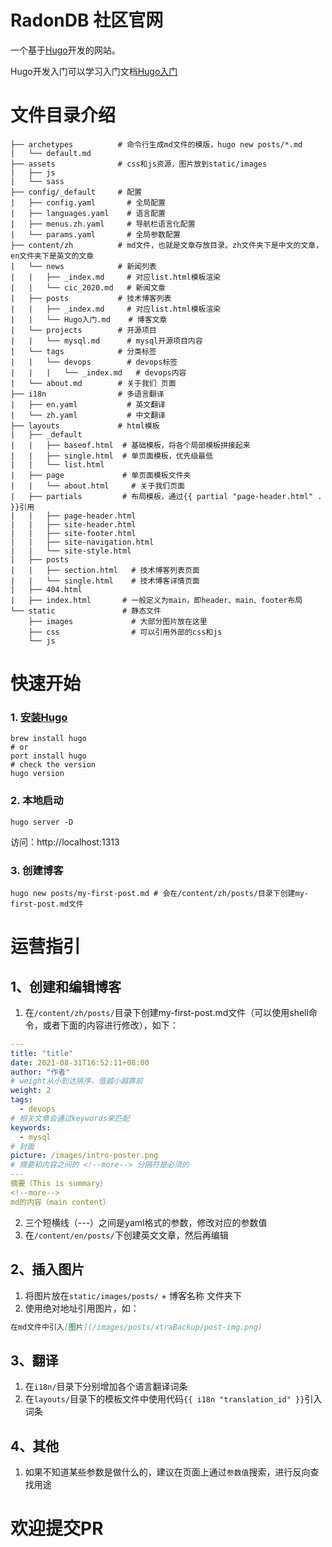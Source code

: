 # RadonDB 社区官网
一个基于[Hugo](https://gohugo.io/)开发的网站。

Hugo开发入门可以学习入门文档[Hugo入门](./content/zh/posts/Hugo入门.md)

# 文件目录介绍
``` shell
├── archetypes          # 命令行生成md文件的模版，hugo new posts/*.md
|   └── default.md
├── assets              # css和js资源，图片放到static/images
|   ├── js
|   └── sass
├── config/_default     # 配置
|   ├── config.yaml       # 全局配置
|   ├── languages.yaml    # 语言配置
|   ├── menus.zh.yaml     # 导航栏语言化配置
|   └── params.yaml       # 全局参数配置
├── content/zh          # md文件，也就是文章存放目录。zh文件夹下是中文的文章，en文件夹下是英文的文章
|   └── news            # 新闻列表
|   |   ├── _index.md     # 对应list.html模板渲染
|   |   └── cic_2020.md   # 新闻文章
|   ├── posts           # 技术博客列表
|   |   ├── _index.md     # 对应list.html模板渲染
|   |   └── Hugo入门.md    # 博客文章
|   └── projects        # 开源项目
|   |   └── mysql.md      # mysql开源项目内容
|   └── tags            # 分类标签
|   |   └── devops        # devops标签
|   |   |   └── _index.md   # devops内容
|   └── about.md        # 关于我们 页面
├── i18n                # 多语言翻译
|   ├── en.yaml           # 英文翻译
|   └── zh.yaml           # 中文翻译
├── layouts             # html模板
|   ├── _default
|   |   ├── baseof.html  # 基础模板，将各个局部模板拼接起来
|   |   ├── single.html  # 单页面模板，优先级最低
|   |   └── list.html
|   ├── page             # 单页面模板文件夹
|   |   └── about.html     # 关于我们页面
|   ├── partials         # 布局模板，通过{{ partial "page-header.html" . }}引用
|   |   ├── page-header.html
|   |   ├── site-header.html
|   |   ├── site-footer.html
|   |   ├── site-navigation.html
|   |   └── site-style.html
|   ├── posts            
|   |   ├── section.html   # 技术博客列表页面
|   |   └── single.html    # 技术博客详情页面
|   ├── 404.html
|   ├── index.html       # 一般定义为main，即header、main、footer布局
└── static               # 静态文件
    ├── images             # 大部分图片放在这里
    ├── css                # 可以引用外部的css和js
    └── js
```

# 快速开始
### 1. [安装Hugo](https://gohugo.io/getting-started/quick-start/#step-1-install-hugo)
```shell
brew install hugo
# or
port install hugo
# check the version
hugo version
```
### 2. 本地启动
```shell
hugo server -D
```
访问：http://localhost:1313
### 3. 创建博客
```shell
hugo new posts/my-first-post.md # 会在/content/zh/posts/目录下创建my-first-post.md文件
```

# 运营指引
## 1、创建和编辑博客
1. 在`/content/zh/posts/`目录下创建my-first-post.md文件（可以使用shell命令，或者下面的内容进行修改），如下：
```yaml
---
title: "title"
date: 2021-08-31T16:52:11+08:00
author: "作者"
# weight从小到达排序，值越小越靠前
weight: 2
tags:
  - devops
# 相关文章会通过keywords来匹配
keywords:
  - mysql
# 封面
picture: /images/intro-poster.png
# 摘要和内容之间的 <!--more--> 分隔符是必须的
---
摘要（This is summary）
<!--more--> 
md的内容（main content）
```
2. 三个短横线（---）之间是yaml格式的参数，修改对应的参数值
3. 在`/content/en/posts/`下创建英文文章，然后再编辑

## 2、插入图片
1. 将图片放在`static/images/posts/` + 博客名称 文件夹下
2. 使用绝对地址引用图片，如：
```markdown
在md文件中引入[图片](/images/posts/xtraBackup/post-img.png)
```

## 3、翻译
1. 在`i18n/`目录下分别增加各个语言翻译词条
2. 在`layouts/`目录下的模板文件中使用代码`{{ i18n "translation_id" }}`引入词条

## 4、其他
1. 如果不知道某些参数是做什么的，建议在页面上通过`参数值`搜索，进行反向查找用途

# 欢迎提交PR